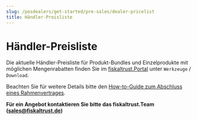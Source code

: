 ```yaml
---
slug: /posdealers/get-started/pre-sales/dealer-pricelist
title: Händler-Preisliste
---
```


# Händler-Preisliste

Die aktuelle Händler-Preisliste für Produkt-Bundles und Einzelprodukte mit möglichen Mengenrabatten finden Sie im [fiskaltrust.Portal](https://portal.fiskaltrust.de/) unter `Werkzeuge` / `Download`.

Beachten Sie für weitere Details bitte den [How-to-Guide zum Abschluss eines Rahmenvertrages](https://docs.fiskaltrust.cloud/de/docs/posdealers/get-started/pre-sales/purchase-agreement).

**Für ein Angebot kontaktieren Sie bitte das fiskaltrust.Team ([sales@fiskaltrust.de](mailto:sales@fiskaltrust.de))**
